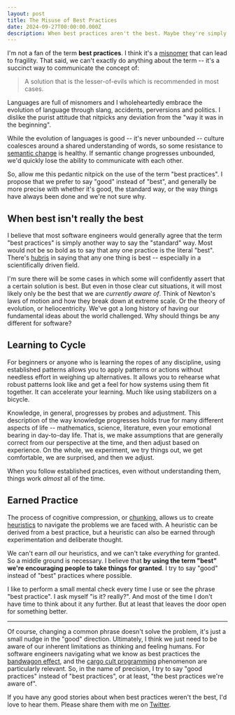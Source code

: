 ```yaml
---
layout: post
title: The Misuse of Best Practices
date: 2024-09-27T00:00:00.000Z
description: When best practices aren't the best. Maybe they're simply "good", or maybe they're just the way we've always done things.
---
```


I'm not a fan of the term **best practices**. I think it's a [misnomer](https://en.wikipedia.org/wiki/Misnomer) that can lead to fragility. That said, we can't exactly do anything about the term -- it's a succinct way to communicate the concept of:

> A solution that is the lesser-of-evils which is recommended in most cases.

Languages are full of misnomers and I wholeheartedly embrace the evolution of language through slang, accidents, perversions and politics. I dislike the purist attitude that nitpicks any deviation from the "way it was in the beginning".

While the evolution of languages is good -- it's never unbounded -- culture coalesces around a shared understanding of words, so some resistance to [semantic change](https://en.wikipedia.org/wiki/Semantic_change) is healthy. If semantic change progresses unbounded, we'd quickly lose the ability to communicate with each other.

So, allow me this pedantic nitpick on the use of the term "best practices". I propose that we prefer to say "good" instead of "best", and generally be more precise with whether it's good, the standard way, or the way things have always been done and we're not sure why.

## When best isn't really the best

I believe that most software engineers would generally agree that the term "best practices" is simply another way to say the "standard" way. Most would not be so bold as to say that any one practice is the literal "best". There's [hubris](https://en.wikipedia.org/wiki/Hubris) in saying that any one thing is best -- especially in a scientifically driven field.

I'm sure there will be some cases in which some will confidently assert that a certain solution is best. But even in those clear cut situations, it will most likely only be the best that we are _currently aware of_. Think of Newton's laws of motion and how they break down at extreme scale. Or the theory of evolution, or heliocentricity. We've got a long history of having our fundamental ideas about the world challenged. Why should things be any different for software?

## Learning to Cycle

For beginners or anyone who is learning the ropes of any discipline, using established patterns allows you to apply patterns or actions without needless effort in weighing up alternatives. It allows you to rehearse what robust patterns look like and get a feel for how systems using them fit together. It can accelerate your learning. Much like using stabilizers on a bicycle.

Knowledge, in general, progresses by probes and adjustment. This description of the way knowledge progresses holds true for many different aspects of life -- mathematics, science, literature, even your emotional bearing in day-to-day life. That is, we make assumptions that are generally correct from our perspective at the time, and then adjust based on experience. On the whole, we experiment, we try things out, we get comfortable, we are surprised, and then we adjust.

When you follow established practices, even without understanding them, things work _almost_ all of the time.

## Earned Practice

The process of cognitive compression, or [chunking](<https://en.wikipedia.org/wiki/Chunking_(psychology)>), allows us to create [heuristics](https://en.wikipedia.org/wiki/Heuristic) to navigate the problems we are faced with. A heuristic can be derived from a best practice, but a heuristic can also be earned through experimentation and deliberate thought.

We can't earn _all_ our heuristics, and we can't take _everything_ for granted. So a middle ground is necessary. I believe that **by using the term "best" we're encouraging people to take things for granted**. I try to say "good" instead of "best" practices where possible.

I like to perform a small mental check every time I use or see the phrase "best practice". I ask myself "is it? really?". And most of the time I don't have time to think about it any further. But at least that leaves the door open for something better.

---

Of course, changing a common phrase doesn't solve the problem, it's just a small nudge in the "good" direction. Ultimately, I think we just need to be aware of our inherent limitations as thinking and feeling humans. For software engineers navigating what we know as best practices the [bandwagon effect](https://en.wikipedia.org/wiki/Bandwagon_effect), and the [cargo cult programming](https://en.wikipedia.org/wiki/Cargo_cult_programming) phenomenon are particularly relevant. So, in the name of precision, I try to say "good practices" instead of "best practices", or at least, "the best practices we're aware of".

If you have any good stories about when best practices weren't the best, I'd love to hear them. Please share them with me on [Twitter](https://twitter.com/iansedano).
